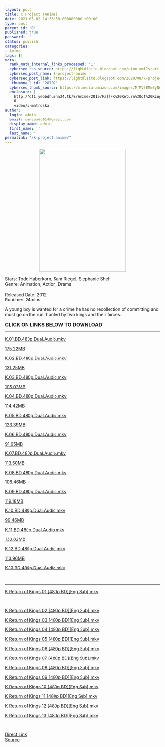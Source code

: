 ```yaml
---
layout: post
title: K Project (Anime)
date: 2021-05-02 14:33:50.000000000 +00:00
type: post
parent_id: '0'
published: true
password: ''
status: publish
categories:
- Anime
tags: []
meta:
  rank_math_internal_links_processed: '1'
  cyberseo_rss_source: https://lightdlsite.blogspot.com/atom.xml?start-index=1
  cyberseo_post_name: k-project-anime
  cyberseo_post_link: https://lightdlsite.blogspot.com/2020/08/k-project-anime.html
  _thumbnail_id: '28707'
  cyberseo_thumb_source: https://m.media-amazon.com/images/M/MV5BMmEyNGJhMTUtMGMzNy00NDk4LTg5OGMtZGExMDNiM2E3MTEzXkEyXkFqcGdeQXVyMjI5MjU5OTI@._V1_.jpg
  enclosure: |
    http://cf1.yeobdhuehn34.tk/E/Anime/2015/Fall/K%20Return%20of%20Kings/480p/K%20Return%20of%20Kings%2013%20[480p%20BD][Eng%20Sub][AnimDL.ir].mkv
    0
    video/x-matroska
author:
  login: admin
  email: senseads014@gmail.com
  display_name: admin
  first_name: ''
  last_name: ''
permalink: "/k-project-anime/"
---
```

<div class="separator" style="clear: both;text-align: center">
<a href="https://m.media-amazon.com/images/M/MV5BMmEyNGJhMTUtMGMzNy00NDk4LTg5OGMtZGExMDNiM2E3MTEzXkEyXkFqcGdeQXVyMjI5MjU5OTI@._V1_.jpg" style="margin-left: 1em;margin-right: 1em"><img border="0" data-original-height="474" data-original-width="335" height="400" src="{{ site.baseurl }}/assets/2021/05/MV5BMmEyNGJhMTUtMGMzNy00NDk4LTg5OGMtZGExMDNiM2E3MTEzXkEyXkFqcGdeQXVyMjI5MjU5OTI@._V1_.jpg" width="282" /></a></div>
<p>
Stars: Todd Haberkorn, Sam Riegel, Stephanie Sheh<br />
Genre: Animation, Action, Drama<br />
<br />
Released Date: 2012<br />
Runtime:&nbsp; 24mins
<p>A young boy is wanted for a crime he has no recollection of committing and must go on the run, hunted by two kings and their forces.</p>
<p><span style="font-size: 16px"><b>CLICK ON LINKS BELOW TO DOWNLOAD </b></span><br />
</p>
<hr /></p>
<div class="flex-1 truncate">
<a class="flex flex-col items-center rounded-lg font-mono group hover:bg-gray-200 hover:shadow" href="http://cf1.yeobdhuehn34.tk/Anime/Ended/K-Project/480p/K.01.BD.480p.Dual.Audio.AnimDL.ir.mkv">K.01.BD.480p.Dual.Audio.mkv </a></div>
<p></p>
<div class="flex justify-between items-center p-4 w-full">
<div class="hidden whitespace-no-wrap text-right mx-2 w-1/6 sm:block">
<a class="flex flex-col items-center rounded-lg font-mono group hover:bg-gray-200 hover:shadow" href="http://cf1.yeobdhuehn34.tk/Anime/Ended/K-Project/480p/K.01.BD.480p.Dual.Audio.AnimDL.ir.mkv">175.22MB </a></div>
</div>
<p></p>
<div class="flex justify-between items-center p-4 w-full">
<div class="flex-1 truncate">
<a class="flex flex-col items-center rounded-lg font-mono group hover:bg-gray-200 hover:shadow" href="http://cf1.yeobdhuehn34.tk/Anime/Ended/K-Project/480p/K.02.BD.480p.Dual.Audio.AnimDL.ir.mkv">K.02.BD.480p.Dual.Audio.mkv </a></div>
</div>
<p><a class="flex flex-col items-center rounded-lg font-mono group hover:bg-gray-200 hover:shadow" href="http://cf1.yeobdhuehn34.tk/Anime/Ended/K-Project/480p/K.02.BD.480p.Dual.Audio.AnimDL.ir.mkv">
<div class="flex justify-between items-center p-4 w-full">
<div class="hidden whitespace-no-wrap text-right mx-2 w-1/6 sm:block">
131.25MB </div>
</div>
<p></a> <a class="flex flex-col items-center rounded-lg font-mono group hover:bg-gray-200 hover:shadow" href="http://cf1.yeobdhuehn34.tk/Anime/Ended/K-Project/480p/K.03.BD.480p.Dual.Audio.AnimDL.ir.mkv">
<div class="flex justify-between items-center p-4 w-full">
<div class="flex-1 truncate">
K.03.BD.480p.Dual.Audio.mkv </div>
</div>
<p></a><a class="flex flex-col items-center rounded-lg font-mono group hover:bg-gray-200 hover:shadow" href="http://cf1.yeobdhuehn34.tk/Anime/Ended/K-Project/480p/K.03.BD.480p.Dual.Audio.AnimDL.ir.mkv">
<div class="flex justify-between items-center p-4 w-full">
<div class="hidden whitespace-no-wrap text-right mx-2 w-1/6 sm:block">
105.03MB </div>
</div>
<p></a> <a class="flex flex-col items-center rounded-lg font-mono group hover:bg-gray-200 hover:shadow" href="http://cf1.yeobdhuehn34.tk/Anime/Ended/K-Project/480p/K.04.BD.480p.Dual.Audio.AnimDL.ir.mkv">
<div class="flex justify-between items-center p-4 w-full">
<div class="flex-1 truncate">
K.04.BD.480p.Dual.Audio.mkv </div>
</div>
<p></a><a class="flex flex-col items-center rounded-lg font-mono group hover:bg-gray-200 hover:shadow" href="http://cf1.yeobdhuehn34.tk/Anime/Ended/K-Project/480p/K.04.BD.480p.Dual.Audio.AnimDL.ir.mkv">
<div class="flex justify-between items-center p-4 w-full">
<div class="hidden whitespace-no-wrap text-right mx-2 w-1/6 sm:block">
114.42MB </div>
</div>
<p></a> <a class="flex flex-col items-center rounded-lg font-mono group hover:bg-gray-200 hover:shadow" href="http://cf1.yeobdhuehn34.tk/Anime/Ended/K-Project/480p/K.05.BD.480p.Dual.Audio.AnimDL.ir.mkv">
<div class="flex justify-between items-center p-4 w-full">
<div class="flex-1 truncate">
K.05.BD.480p.Dual.Audio.mkv </div>
</div>
<p></a><a class="flex flex-col items-center rounded-lg font-mono group hover:bg-gray-200 hover:shadow" href="http://cf1.yeobdhuehn34.tk/Anime/Ended/K-Project/480p/K.05.BD.480p.Dual.Audio.AnimDL.ir.mkv">
<div class="flex justify-between items-center p-4 w-full">
<div class="hidden whitespace-no-wrap text-right mx-2 w-1/6 sm:block">
123.39MB </div>
</div>
<p></a> <a class="flex flex-col items-center rounded-lg font-mono group hover:bg-gray-200 hover:shadow" href="http://cf1.yeobdhuehn34.tk/Anime/Ended/K-Project/480p/K.06.BD.480p.Dual.Audio.AnimDL.ir.mkv">
<div class="flex justify-between items-center p-4 w-full">
<div class="flex-1 truncate">
K.06.BD.480p.Dual.Audio.mkv </div>
</div>
<p></a><a class="flex flex-col items-center rounded-lg font-mono group hover:bg-gray-200 hover:shadow" href="http://cf1.yeobdhuehn34.tk/Anime/Ended/K-Project/480p/K.06.BD.480p.Dual.Audio.AnimDL.ir.mkv">
<div class="flex justify-between items-center p-4 w-full">
<div class="hidden whitespace-no-wrap text-right mx-2 w-1/6 sm:block">
91.65MB </div>
</div>
<p></a> <a class="flex flex-col items-center rounded-lg font-mono group hover:bg-gray-200 hover:shadow" href="http://cf1.yeobdhuehn34.tk/Anime/Ended/K-Project/480p/K.07.BD.480p.Dual.Audio.AnimDL.ir.mkv">
<div class="flex justify-between items-center p-4 w-full">
<div class="flex-1 truncate">
K.07.BD.480p.Dual.Audio.mkv </div>
</div>
<p></a><a class="flex flex-col items-center rounded-lg font-mono group hover:bg-gray-200 hover:shadow" href="http://cf1.yeobdhuehn34.tk/Anime/Ended/K-Project/480p/K.07.BD.480p.Dual.Audio.AnimDL.ir.mkv">
<div class="flex justify-between items-center p-4 w-full">
<div class="hidden whitespace-no-wrap text-right mx-2 w-1/6 sm:block">
113.50MB </div>
</div>
<p></a> <a class="flex flex-col items-center rounded-lg font-mono group hover:bg-gray-200 hover:shadow" href="http://cf1.yeobdhuehn34.tk/Anime/Ended/K-Project/480p/K.08.BD.480p.Dual.Audio.AnimDL.ir.mkv">
<div class="flex justify-between items-center p-4 w-full">
<div class="flex-1 truncate">
K.08.BD.480p.Dual.Audio.mkv </div>
</div>
<p></a><a class="flex flex-col items-center rounded-lg font-mono group hover:bg-gray-200 hover:shadow" href="http://cf1.yeobdhuehn34.tk/Anime/Ended/K-Project/480p/K.08.BD.480p.Dual.Audio.AnimDL.ir.mkv">
<div class="flex justify-between items-center p-4 w-full">
<div class="hidden whitespace-no-wrap text-right mx-2 w-1/6 sm:block">
108.46MB </div>
</div>
<p></a> <a class="flex flex-col items-center rounded-lg font-mono group hover:bg-gray-200 hover:shadow" href="http://cf1.yeobdhuehn34.tk/Anime/Ended/K-Project/480p/K.09.BD.480p.Dual.Audio.AnimDL.ir.mkv">
<div class="flex justify-between items-center p-4 w-full">
<div class="flex-1 truncate">
K.09.BD.480p.Dual.Audio.mkv </div>
</div>
<p></a><a class="flex flex-col items-center rounded-lg font-mono group hover:bg-gray-200 hover:shadow" href="http://cf1.yeobdhuehn34.tk/Anime/Ended/K-Project/480p/K.09.BD.480p.Dual.Audio.AnimDL.ir.mkv">
<div class="flex justify-between items-center p-4 w-full">
<div class="hidden whitespace-no-wrap text-right mx-2 w-1/6 sm:block">
119.18MB </div>
</div>
<p></a> <a class="flex flex-col items-center rounded-lg font-mono group hover:bg-gray-200 hover:shadow" href="http://cf1.yeobdhuehn34.tk/Anime/Ended/K-Project/480p/K.10.BD.480p.Dual.Audio.AnimDL.ir.mkv">
<div class="flex justify-between items-center p-4 w-full">
<div class="flex-1 truncate">
K.10.BD.480p.Dual.Audio.mkv </div>
</div>
<p></a><a class="flex flex-col items-center rounded-lg font-mono group hover:bg-gray-200 hover:shadow" href="http://cf1.yeobdhuehn34.tk/Anime/Ended/K-Project/480p/K.10.BD.480p.Dual.Audio.AnimDL.ir.mkv">
<div class="flex justify-between items-center p-4 w-full">
<div class="hidden whitespace-no-wrap text-right mx-2 w-1/6 sm:block">
99.46MB </div>
</div>
<p></a> <a class="flex flex-col items-center rounded-lg font-mono group hover:bg-gray-200 hover:shadow" href="http://cf1.yeobdhuehn34.tk/Anime/Ended/K-Project/480p/K.11.BD.480p.Dual.Audio.AnimDL.ir.mkv">
<div class="flex justify-between items-center p-4 w-full">
<div class="flex-1 truncate">
K.11.BD.480p.Dual.Audio.mkv </div>
</div>
<p></a><a class="flex flex-col items-center rounded-lg font-mono group hover:bg-gray-200 hover:shadow" href="http://cf1.yeobdhuehn34.tk/Anime/Ended/K-Project/480p/K.11.BD.480p.Dual.Audio.AnimDL.ir.mkv">
<div class="flex justify-between items-center p-4 w-full">
<div class="hidden whitespace-no-wrap text-right mx-2 w-1/6 sm:block">
133.82MB </div>
</div>
<p></a> <a class="flex flex-col items-center rounded-lg font-mono group hover:bg-gray-200 hover:shadow" href="http://cf1.yeobdhuehn34.tk/Anime/Ended/K-Project/480p/K.12.BD.480p.Dual.Audio.AnimDL.ir.mkv">
<div class="flex justify-between items-center p-4 w-full">
<div class="flex-1 truncate">
K.12.BD.480p.Dual.Audio.mkv </div>
</div>
<p></a><a class="flex flex-col items-center rounded-lg font-mono group hover:bg-gray-200 hover:shadow" href="http://cf1.yeobdhuehn34.tk/Anime/Ended/K-Project/480p/K.12.BD.480p.Dual.Audio.AnimDL.ir.mkv">
<div class="flex justify-between items-center p-4 w-full">
<div class="hidden whitespace-no-wrap text-right mx-2 w-1/6 sm:block">
113.96MB </div>
</div>
<p></a> <a class="flex flex-col items-center rounded-lg font-mono group hover:bg-gray-200 hover:shadow" href="http://cf1.yeobdhuehn34.tk/Anime/Ended/K-Project/480p/K.13.BD.480p.Dual.Audio.AnimDL.ir.mkv">
<div class="flex justify-between items-center p-4 w-full">
<div class="flex-1 truncate">
K.13.BD.480p.Dual.Audio.mkv </div>
</div>
<p></a><br />
<hr />
<div class="flex-1 truncate">
<a class="flex flex-col items-center rounded-lg font-mono group hover:bg-gray-200 hover:shadow" href="http://cf1.yeobdhuehn34.tk/E/Anime/2015/Fall/K%20Return%20of%20Kings/480p/K%20Return%20of%20Kings%2001%20[480p%20BD][Eng%20Sub][AnimDL.ir].mkv">K Return of Kings 01 [480p BD][Eng Sub].mkv </a></div>
<p></p>
<div class="flex justify-between items-center p-4 w-full">
<a class="flex flex-col items-center rounded-lg font-mono group hover:bg-gray-200 hover:shadow" href="http://cf1.yeobdhuehn34.tk/E/Anime/2015/Fall/K%20Return%20of%20Kings/480p/K%20Return%20of%20Kings%2001%20[480p%20BD][Eng%20Sub][AnimDL.ir].mkv"><br /></a></div>
<p></p>
<div class="flex justify-between items-center p-4 w-full">
<div class="flex-1 truncate">
<a class="flex flex-col items-center rounded-lg font-mono group hover:bg-gray-200 hover:shadow" href="http://cf1.yeobdhuehn34.tk/E/Anime/2015/Fall/K%20Return%20of%20Kings/480p/K%20Return%20of%20Kings%2002%20[480p%20BD][Eng%20Sub][AnimDL.ir].mkv">K Return of Kings 02 [480p BD][Eng Sub].mkv </a></div>
</div>
<p><a class="flex flex-col items-center rounded-lg font-mono group hover:bg-gray-200 hover:shadow" href="http://cf1.yeobdhuehn34.tk/E/Anime/2015/Fall/K%20Return%20of%20Kings/480p/K%20Return%20of%20Kings%2002%20[480p%20BD][Eng%20Sub][AnimDL.ir].mkv">
<div class="flex justify-between items-center p-4 w-full">
</div>
<p></a> <a class="flex flex-col items-center rounded-lg font-mono group hover:bg-gray-200 hover:shadow" href="http://cf1.yeobdhuehn34.tk/E/Anime/2015/Fall/K%20Return%20of%20Kings/480p/K%20Return%20of%20Kings%2003%20[480p%20BD][Eng%20Sub][AnimDL.ir].mkv">
<div class="flex justify-between items-center p-4 w-full">
<div class="flex-1 truncate">
K Return of Kings 03 [480p BD][Eng Sub].mkv </div>
</div>
<p></a><a class="flex flex-col items-center rounded-lg font-mono group hover:bg-gray-200 hover:shadow" href="http://cf1.yeobdhuehn34.tk/E/Anime/2015/Fall/K%20Return%20of%20Kings/480p/K%20Return%20of%20Kings%2003%20[480p%20BD][Eng%20Sub][AnimDL.ir].mkv">
<div class="flex justify-between items-center p-4 w-full">
</div>
<p></a> <a class="flex flex-col items-center rounded-lg font-mono group hover:bg-gray-200 hover:shadow" href="http://cf1.yeobdhuehn34.tk/E/Anime/2015/Fall/K%20Return%20of%20Kings/480p/K%20Return%20of%20Kings%2004%20[480p%20BD][Eng%20Sub][AnimDL.ir].mkv">
<div class="flex justify-between items-center p-4 w-full">
<div class="flex-1 truncate">
K Return of Kings 04 [480p BD][Eng Sub].mkv </div>
</div>
<p></a><a class="flex flex-col items-center rounded-lg font-mono group hover:bg-gray-200 hover:shadow" href="http://cf1.yeobdhuehn34.tk/E/Anime/2015/Fall/K%20Return%20of%20Kings/480p/K%20Return%20of%20Kings%2004%20[480p%20BD][Eng%20Sub][AnimDL.ir].mkv">
<div class="flex justify-between items-center p-4 w-full">
</div>
<p></a> <a class="flex flex-col items-center rounded-lg font-mono group hover:bg-gray-200 hover:shadow" href="http://cf1.yeobdhuehn34.tk/E/Anime/2015/Fall/K%20Return%20of%20Kings/480p/K%20Return%20of%20Kings%2005%20[480p%20BD][Eng%20Sub][AnimDL.ir].mkv">
<div class="flex justify-between items-center p-4 w-full">
<div class="flex-1 truncate">
K Return of Kings 05 [480p BD][Eng Sub].mkv </div>
</div>
<p></a><a class="flex flex-col items-center rounded-lg font-mono group hover:bg-gray-200 hover:shadow" href="http://cf1.yeobdhuehn34.tk/E/Anime/2015/Fall/K%20Return%20of%20Kings/480p/K%20Return%20of%20Kings%2005%20[480p%20BD][Eng%20Sub][AnimDL.ir].mkv">
<div class="flex justify-between items-center p-4 w-full">
</div>
<p></a> <a class="flex flex-col items-center rounded-lg font-mono group hover:bg-gray-200 hover:shadow" href="http://cf1.yeobdhuehn34.tk/E/Anime/2015/Fall/K%20Return%20of%20Kings/480p/K%20Return%20of%20Kings%2006%20[480p%20BD][Eng%20Sub][AnimDL.ir].mkv">
<div class="flex justify-between items-center p-4 w-full">
<div class="flex-1 truncate">
K Return of Kings 06 [480p BD][Eng Sub].mkv </div>
</div>
<p></a><a class="flex flex-col items-center rounded-lg font-mono group hover:bg-gray-200 hover:shadow" href="http://cf1.yeobdhuehn34.tk/E/Anime/2015/Fall/K%20Return%20of%20Kings/480p/K%20Return%20of%20Kings%2006%20[480p%20BD][Eng%20Sub][AnimDL.ir].mkv">
<div class="flex justify-between items-center p-4 w-full">
</div>
<p></a> <a class="flex flex-col items-center rounded-lg font-mono group hover:bg-gray-200 hover:shadow" href="http://cf1.yeobdhuehn34.tk/E/Anime/2015/Fall/K%20Return%20of%20Kings/480p/K%20Return%20of%20Kings%2007%20[480p%20BD][Eng%20Sub][AnimDL.ir].mkv">
<div class="flex justify-between items-center p-4 w-full">
<div class="flex-1 truncate">
K Return of Kings 07 [480p BD][Eng Sub].mkv </div>
</div>
<p></a><a class="flex flex-col items-center rounded-lg font-mono group hover:bg-gray-200 hover:shadow" href="http://cf1.yeobdhuehn34.tk/E/Anime/2015/Fall/K%20Return%20of%20Kings/480p/K%20Return%20of%20Kings%2007%20[480p%20BD][Eng%20Sub][AnimDL.ir].mkv">
<div class="flex justify-between items-center p-4 w-full">
</div>
<p></a> <a class="flex flex-col items-center rounded-lg font-mono group hover:bg-gray-200 hover:shadow" href="http://cf1.yeobdhuehn34.tk/E/Anime/2015/Fall/K%20Return%20of%20Kings/480p/K%20Return%20of%20Kings%2008%20[480p%20BD][Eng%20Sub][AnimDL.ir].mkv">
<div class="flex justify-between items-center p-4 w-full">
<div class="flex-1 truncate">
K Return of Kings 08 [480p BD][Eng Sub].mkv </div>
</div>
<p></a><a class="flex flex-col items-center rounded-lg font-mono group hover:bg-gray-200 hover:shadow" href="http://cf1.yeobdhuehn34.tk/E/Anime/2015/Fall/K%20Return%20of%20Kings/480p/K%20Return%20of%20Kings%2008%20[480p%20BD][Eng%20Sub][AnimDL.ir].mkv">
<div class="flex justify-between items-center p-4 w-full">
</div>
<p></a> <a class="flex flex-col items-center rounded-lg font-mono group hover:bg-gray-200 hover:shadow" href="http://cf1.yeobdhuehn34.tk/E/Anime/2015/Fall/K%20Return%20of%20Kings/480p/K%20Return%20of%20Kings%2009%20[480p%20BD][Eng%20Sub][AnimDL.ir].mkv">
<div class="flex justify-between items-center p-4 w-full">
<div class="flex-1 truncate">
K Return of Kings 09 [480p BD][Eng Sub].mkv </div>
</div>
<p></a><a class="flex flex-col items-center rounded-lg font-mono group hover:bg-gray-200 hover:shadow" href="http://cf1.yeobdhuehn34.tk/E/Anime/2015/Fall/K%20Return%20of%20Kings/480p/K%20Return%20of%20Kings%2009%20[480p%20BD][Eng%20Sub][AnimDL.ir].mkv">
<div class="flex justify-between items-center p-4 w-full">
</div>
<p></a> <a class="flex flex-col items-center rounded-lg font-mono group hover:bg-gray-200 hover:shadow" href="http://cf1.yeobdhuehn34.tk/E/Anime/2015/Fall/K%20Return%20of%20Kings/480p/K%20Return%20of%20Kings%2010%20[480p%20BD][Eng%20Sub][AnimDL.ir].mkv">
<div class="flex justify-between items-center p-4 w-full">
<div class="flex-1 truncate">
K Return of Kings 10 [480p BD][Eng Sub].mkv </div>
</div>
<p></a><a class="flex flex-col items-center rounded-lg font-mono group hover:bg-gray-200 hover:shadow" href="http://cf1.yeobdhuehn34.tk/E/Anime/2015/Fall/K%20Return%20of%20Kings/480p/K%20Return%20of%20Kings%2010%20[480p%20BD][Eng%20Sub][AnimDL.ir].mkv">
<div class="flex justify-between items-center p-4 w-full">
</div>
<p></a> <a class="flex flex-col items-center rounded-lg font-mono group hover:bg-gray-200 hover:shadow" href="http://cf1.yeobdhuehn34.tk/E/Anime/2015/Fall/K%20Return%20of%20Kings/480p/K%20Return%20of%20Kings%2011%20[480p%20BD][Eng%20Sub][AnimDL.ir].mkv">
<div class="flex justify-between items-center p-4 w-full">
<div class="flex-1 truncate">
K Return of Kings 11 [480p BD][Eng Sub].mkv </div>
</div>
<p></a><a class="flex flex-col items-center rounded-lg font-mono group hover:bg-gray-200 hover:shadow" href="http://cf1.yeobdhuehn34.tk/E/Anime/2015/Fall/K%20Return%20of%20Kings/480p/K%20Return%20of%20Kings%2011%20[480p%20BD][Eng%20Sub][AnimDL.ir].mkv">
<div class="flex justify-between items-center p-4 w-full">
</div>
<p></a> <a class="flex flex-col items-center rounded-lg font-mono group hover:bg-gray-200 hover:shadow" href="http://cf1.yeobdhuehn34.tk/E/Anime/2015/Fall/K%20Return%20of%20Kings/480p/K%20Return%20of%20Kings%2012%20[480p%20BD][Eng%20Sub][AnimDL.ir].mkv">
<div class="flex justify-between items-center p-4 w-full">
<div class="flex-1 truncate">
K Return of Kings 12 [480p BD][Eng Sub].mkv </div>
</div>
<p></a><a class="flex flex-col items-center rounded-lg font-mono group hover:bg-gray-200 hover:shadow" href="http://cf1.yeobdhuehn34.tk/E/Anime/2015/Fall/K%20Return%20of%20Kings/480p/K%20Return%20of%20Kings%2012%20[480p%20BD][Eng%20Sub][AnimDL.ir].mkv">
<div class="flex justify-between items-center p-4 w-full">
</div>
<p></a> <a class="flex flex-col items-center rounded-lg font-mono group hover:bg-gray-200 hover:shadow" href="http://cf1.yeobdhuehn34.tk/E/Anime/2015/Fall/K%20Return%20of%20Kings/480p/K%20Return%20of%20Kings%2013%20[480p%20BD][Eng%20Sub][AnimDL.ir].mkv">
<div class="flex justify-between items-center p-4 w-full">
<div class="flex-1 truncate">
K Return of Kings 13 [480p BD][Eng Sub].mkv </div>
</div>
<p></a>&nbsp;
<div class="divbtn"> <a href="https://handymansurrender.com/fihup8buzv?key=94550f7ce39444073321dde3b8782f97" class="btn"><i class="fa fa-download"></i> Direct Link</a> <br /><a href="https://lightdlsite.blogspot.com/2020/08/k-project-anime.html">Source</a> </div>
